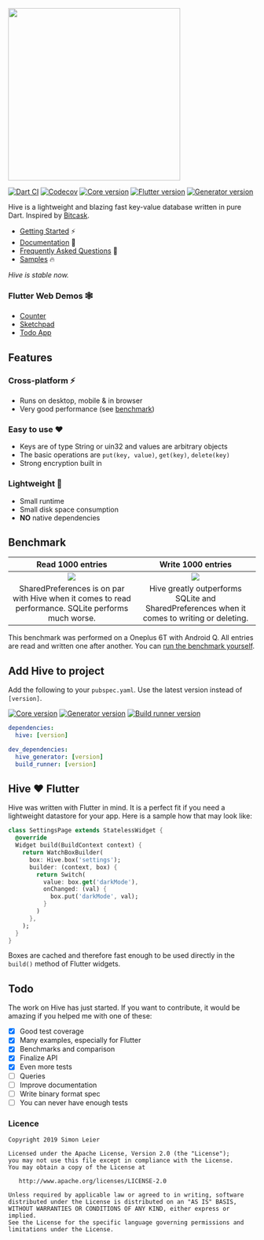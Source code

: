 <img src="https://raw.githubusercontent.com/leisim/hive/master/.github/logo_transparent.svg?sanitize=true" width="350px">

[![Dart CI](https://github.com/leisim/hive/workflows/Dart%20CI/badge.svg)](https://github.com/leisim/hive/actions) [![Codecov](https://img.shields.io/codecov/c/github/leisim/hive.svg)](https://codecov.io/gh/leisim/hive) [![Core version](https://img.shields.io/pub/v/hive?label=hive)](https://pub.dev/packages/hive) [![Flutter version](https://img.shields.io/pub/v/hive_flutter.svg?label=hive_flutter)](https://pub.dev/packages/hive_flutter) [![Generator version](https://img.shields.io/pub/v/hive_generator.svg?label=hive_generator)](https://pub.dev/packages/hive_generator)

Hive is a lightweight and blazing fast key-value database written in pure Dart. Inspired by [Bitcask](https://en.wikipedia.org/wiki/Bitcask).

- [Getting Started](https://leisim.github.io/hive/#/getting_started) ⚡
- [Documentation](https://leisim.github.io/hive/) 📖
- [Frequently Asked Questions](https://leisim.github.io/hive/#/faq) 🙋
- [Samples](https://github.com/leisim/hive/tree/master/examples) 🔥

*Hive is stable now.*

### Flutter Web Demos 🕸️
- [Counter](https://leisim.github.io/hive/demos/counter)
- [Sketchpad](https://leisim.github.io/hive/demos/sketchpad)
- [Todo App](https://leisim.github.io/hive/demos/todo)

## Features

### Cross-platform ⚡
- Runs on desktop, mobile & in browser
- Very good performance (see [benchmark](#benchmark))

### Easy to use ❤️
- Keys are of type String or uin32 and values are arbitrary objects
- The basic operations are `put(key, value)`, `get(key)`, `delete(key)`
- Strong encryption built in

### Lightweight 🎈
- Small runtime
- Small disk space consumption
- **NO** native dependencies


## Benchmark

|Read	1000 entries |Write 1000 entries|
|:------------:|:------------:|
|	![](https://raw.githubusercontent.com/leisim/hive/master/.github/benchmark_read.png) |	![](https://raw.githubusercontent.com/leisim/hive/master/.github/benchmark_write.png) |
| SharedPreferences is on par with Hive when it comes to read performance. SQLite performs much worse. | Hive greatly outperforms SQLite and SharedPreferences when it comes to writing or deleting. |

This benchmark was performed on a Oneplus 6T with Android Q. All entries are read and written one after another. You can [run the benchmark yourself](https://github.com/leisim/hive_benchmark).

## Add Hive to project
Add the following to your `pubspec.yaml`. Use the latest version instead of `[version]`.

[![Core version](https://img.shields.io/pub/v/hive?label=hive)](https://pub.dev/packages/hive) [![Generator version](https://img.shields.io/pub/v/hive_generator.svg?label=hive_generator)](https://pub.dev/packages/hive_generator) [![Build runner version](https://img.shields.io/pub/v/build_runner.svg?label=build_runner)](https://pub.dev/packages/build_runner)

```yaml
dependencies:
  hive: [version]

dev_dependencies:
  hive_generator: [version]
  build_runner: [version]
```

## Hive ❤️ Flutter

Hive was written with Flutter in mind. It is a perfect fit if you need a lightweight datastore for your app. Here is a sample how that may look like:

```dart
class SettingsPage extends StatelessWidget {
  @override
  Widget build(BuildContext context) {
    return WatchBoxBuilder(
      box: Hive.box('settings');
      builder: (context, box) {
        return Switch(
          value: box.get('darkMode'),
          onChanged: (val) {
            box.put('darkMode', val);
          }
        )
      },
    );
  }
}
```

Boxes are cached and therefore fast enough to be used directly in the `build()` method of Flutter widgets.

## Todo

The work on Hive has just started. If you want to contribute, it would be amazing if you helped me with one of these:

- [x] Good test coverage
- [x] Many examples, especially for Flutter
- [x] Benchmarks and comparison
- [x] Finalize API
- [x] Even more tests
- [ ] Queries
- [ ] Improve documentation
- [ ] Write binary format spec
- [ ] You can never have enough tests

### Licence

```
Copyright 2019 Simon Leier

Licensed under the Apache License, Version 2.0 (the "License");
you may not use this file except in compliance with the License.
You may obtain a copy of the License at

   http://www.apache.org/licenses/LICENSE-2.0

Unless required by applicable law or agreed to in writing, software
distributed under the License is distributed on an "AS IS" BASIS,
WITHOUT WARRANTIES OR CONDITIONS OF ANY KIND, either express or implied.
See the License for the specific language governing permissions and
limitations under the License.
```
